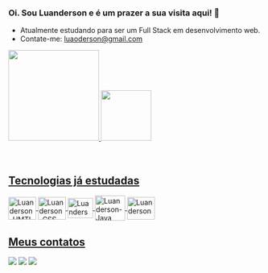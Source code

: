 ### Oi. Sou Luanderson e é um prazer a sua visita aqui! 🙂

- Atualmente estudando para ser um Full Stack em desenvolvimento web.
- Contate-me: luaoderson@gmail.com

<div>
  <a href="https://github.com/luandersondev">
  <img height="180em" src="https://github-readme-stats.vercel.app/api?username=luandersondev&show_icons=true&theme=dark&include_all_commits=true&count_private=true"/>
  <img height="100"src="https://github-readme-stats.vercel.app/api/top-langs/?username=luandersondev&layout=compact&langs_count=7&theme=dark"/>
</div>
  
  <div style="display: inline_block"><br>
  <div style="display: inline_block"><br>
  
 ## Tecnologias já estudadas
  <img align="center" title="HTML" alt="Luanderson-HMTL" height="45" width="55" src="https://cdn.jsdelivr.net/gh/devicons/devicon/icons/html5/html5-plain-wordmark.svg" />
  <img align="center" title="CSS" alt="Luanderson-CSS" height="45" width="55" src="https://cdn.jsdelivr.net/gh/devicons/devicon/icons/css3/css3-plain-wordmark.svg" />
  <img align="center" title="JavaScript" alt="Luanderson-JavaScript" height="40" width="50" src="https://cdn.jsdelivr.net/gh/devicons/devicon/icons/javascript/javascript-plain.svg" />
  <img align="center" title="Java" alt="Luanderson-Java" height="50" width="60" src="https://cdn.jsdelivr.net/gh/devicons/devicon/icons/java/java-original-wordmark.svg" />
  <img align="center" title="Android Studio" alt="Luanderson-Android-Studio" height="45" width="55" src="https://cdn.jsdelivr.net/gh/devicons/devicon/icons/androidstudio/androidstudio-original.svg" />
    
    
  ## Meus contatos
  <div> 
    <a href="https://www.linkedin.com/in/luandersonalvesdev/" target="_blank"><img src="https://img.shields.io/badge/-LinkedIn-%230077B5?style=for-the-badge&logo=linkedin&logoColor=white" target="_blank"></a> 
    <a href="https://instagram.com/luaodev" target="_blank"><img src="https://img.shields.io/badge/-Instagram-%23E4405F?style=for-the-badge&logo=instagram&logoColor=white" target="_blank"></a>
    <a href = "mailto:luaoderson@gmail.com"><img src="https://img.shields.io/badge/-Gmail-%23333?style=for-the-badge&logo=gmail&logoColor=white" target="_blank"></a>
  

